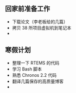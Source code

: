 ## 回家前准备工作

* 下载论文（李老板给的几篇）
* 拷贝 38 所项目虚拟机到笔记本
* 



## 寒假计划

* 整理一下 RTEMS 的代码
* 学习 Bash 脚本
* 熟悉 Chronos 2.2 代码
* 翻译几篇保存的高质量博客
* 
